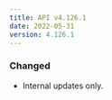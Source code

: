 ```yaml
---
title: API v4.126.1
date: 2022-05-31
version: 4.126.1
---
```


### Changed

- Internal updates only.